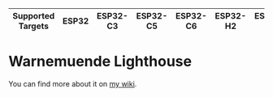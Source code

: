 | Supported Targets | ESP32 | ESP32-C3 | ESP32-C5 | ESP32-C6 | ESP32-H2 | ESP32-P4 | ESP32-S3 |
| ----------------- | ----- | -------- | -------- | -------- | -------- | -------- | -------- |

# Warnemuende Lighthouse

You can find more about it on [my wiki](https://wiki.mars3142.dev/project/maerklin/warnemuende/lighthouse/start).
